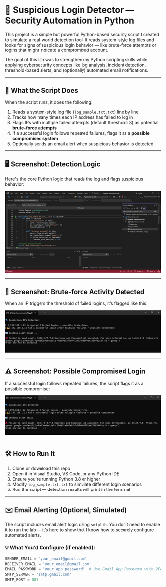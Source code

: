 # 🔐 Suspicious Login Detector — Security Automation in Python

This project is a simple but powerful Python-based security script I created to simulate a real-world detection tool. It reads system-style log files and looks for signs of suspicious login behavior — like brute-force attempts or logins that might indicate a compromised account.

The goal of this lab was to strengthen my Python scripting skills while applying cybersecurity concepts like log analysis, incident detection, threshold-based alerts, and (optionally) automated email notifications.

---

## 🧠 What the Script Does

When the script runs, it does the following:

1. Reads a system-style log file (`log_sample.txt.txt`) line by line  
2. Tracks how many times each IP address has failed to log in  
3. Flags IPs with multiple failed attempts (default threshold: 3) as potential **brute-force attempts**  
4. If a successful login follows repeated failures, flags it as a **possible compromised system**  
5. Optionally sends an email alert when suspicious behavior is detected

---

## 🖥️ Screenshot: Detection Logic

Here's the core Python logic that reads the log and flags suspicious behavior:

![Automation Script](Automation%20script.png)

---

## 🧪 Screenshot: Brute-force Activity Detected

When an IP triggers the threshold of failed logins, it’s flagged like this:

![IPs Detected](IPs%20detected.png)

---

## ⚠️ Screenshot: Possible Compromised Login

If a successful login follows repeated failures, the script flags it as a possible compromise:

![Compromised Login](Ips%20detected%20with%20brute%20force%20-%20compromised.png)

---

## 🛠️ How to Run It

1. Clone or download this repo  
2. Open it in Visual Studio, VS Code, or any Python IDE  
3. Ensure you're running Python 3.8 or higher  
4. Modify `log_sample.txt.txt` to simulate different login scenarios  
5. Run the script — detection results will print in the terminal

---

## ✉️ Email Alerting (Optional, Simulated)

The script includes email alert logic using `smtplib`. You don’t need to enable it to run the lab — it’s here to show that I know how to securely configure automated alerts.

### 💡 What You’d Configure (if enabled):

```python
SENDER_EMAIL = 'your_email@gmail.com'
RECEIVER_EMAIL = 'your_email@gmail.com'
EMAIL_PASSWORD = 'your_app_password'  # Use Gmail App Password with 2FA
SMTP_SERVER = 'smtp.gmail.com'
SMTP_PORT = 587
